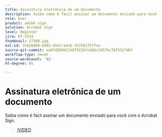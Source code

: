 ```yaml
---
title: Assinatura eletrônica de um documento
description: Saiba como é fácil assinar um documento enviado para você com o Acrobat Sign
role: User
product: adobe sign
solution: Acrobat Sign
level: Beginner
jira: KT-5314
thumbnail: 17360.jpg
exl-id: 3c626d69-b982-45e3-a4cb-7b758175ffea
source-git-commit: aa8fd589d214879f2bfcb6bc54576c707532fd6f
workflow-type: tm+mt
source-wordcount: '42'
ht-degree: 0%

---
```


# Assinatura eletrônica de um documento

Saiba como é fácil assinar um documento enviado para você com o Acrobat Sign.

>[!VIDEO](https://video.tv.adobe.com/v/344217?quality=12&learn=on&hidetitle=true)
